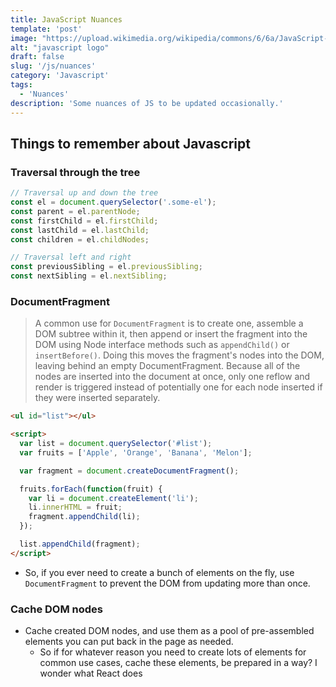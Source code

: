 ```yaml
---
title: JavaScript Nuances
template: 'post'
image: "https://upload.wikimedia.org/wikipedia/commons/6/6a/JavaScript-logo.png"
alt: "javascript logo"
draft: false
slug: '/js/nuances'
category: 'Javascript'
tags:
  - 'Nuances'
description: 'Some nuances of JS to be updated occasionally.'
---
```


## Things to remember about Javascript

### Traversal through the tree

```js
// Traversal up and down the tree
const el = document.querySelector('.some-el');
const parent = el.parentNode;
const firstChild = el.firstChild;
const lastChild = el.lastChild;
const children = el.childNodes;

// Traversal left and right
const previousSibling = el.previousSibling;
const nextSibling = el.nextSibling;
```

### DocumentFragment

> A common use for `DocumentFragment` is to create one, assemble a DOM subtree within it, then append or insert the fragment into the DOM using Node interface methods such as `appendChild()` or `insertBefore()`. Doing this moves the fragment's nodes into the DOM, leaving behind an empty DocumentFragment. Because all of the nodes are inserted into the document at once, only one reflow and render is triggered instead of potentially one for each node inserted if they were inserted separately.

```html
<ul id="list"></ul>

<script>
  var list = document.querySelector('#list');
  var fruits = ['Apple', 'Orange', 'Banana', 'Melon'];

  var fragment = document.createDocumentFragment();

  fruits.forEach(function(fruit) {
    var li = document.createElement('li');
    li.innerHTML = fruit;
    fragment.appendChild(li);
  });

  list.appendChild(fragment);
</script>
```

- So, if you ever need to create a bunch of elements on the fly, use `DocumentFragment` to prevent the DOM from updating more than once.

### Cache DOM nodes

- Cache created DOM nodes, and use them as a pool of pre-assembled elements you can put back in the page as needed.
  - So if for whatever reason you need to create lots of elements for common use cases, cache these elements, be prepared in a way? I wonder what React does

